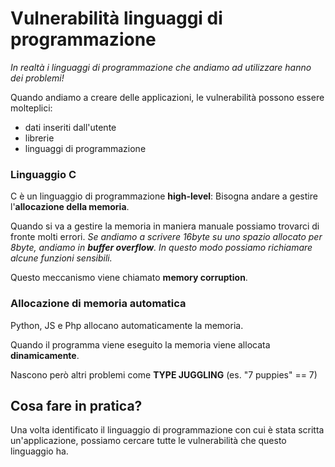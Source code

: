 # Vulnerabilità linguaggi di programmazione
*In realtà i linguaggi di programmazione che andiamo ad utilizzare hanno dei problemi!*

Quando andiamo a creare delle applicazioni, le vulnerabilità possono essere molteplici:
- dati inseriti dall'utente
- librerie
- linguaggi di programmazione

### Linguaggio C
C è un linguaggio di programmazione **high-level**:
Bisogna andare a gestire l'**allocazione della memoria**.

Quando si va a gestire la memoria in maniera manuale possiamo trovarci di fronte molti errori. 
*Se andiamo a scrivere 16byte su uno spazio allocato per 8byte, andiamo in **buffer overflow**. In questo modo possiamo richiamare alcune funzioni sensibili.*

Questo meccanismo viene chiamato **memory corruption**.

### Allocazione di memoria automatica
Python, JS e Php allocano automaticamente la memoria.

Quando il programma viene eseguito la memoria viene allocata **dinamicamente**.

Nascono però altri problemi come **TYPE JUGGLING** (es. "7 puppies" == 7)

## Cosa fare in pratica?

Una volta identificato il linguaggio di programmazione con cui è stata scritta un'applicazione, possiamo cercare tutte le vulnerabilità che questo linguaggio ha.